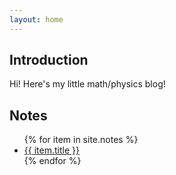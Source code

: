```yaml
---
layout: home
---
```


## Introduction

Hi! Here's my little math/physics blog!

## Notes

<ul>
{% for item in site.notes %}
    <li><a href="{{ item.url }}">{{ item.title }}</a></li>
{% endfor %}
</ul>